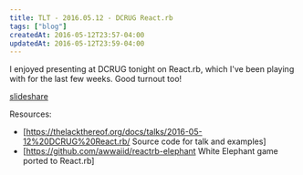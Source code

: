 ```yaml
---
title: TLT - 2016.05.12 - DCRUG React.rb
tags: ["blog"]
createdAt: 2016-05-12T23:57-04:00
updatedAt: 2016-05-12T23:59-04:00
---
```


I enjoyed presenting at DCRUG tonight on React.rb, which I've been playing with for the last few weeks. Good turnout too!

[slideshare](www.slideshare.net/awwaiid/2016-0512-dcrug-reactrb)

Resources:
* [https://thelackthereof.org/docs/talks/2016-05-12%20DCRUG%20React.rb/ Source code for talk and examples]
* [https://github.com/awwaiid/reactrb-elephant White Elephant game ported to React.rb]

